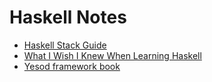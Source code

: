 # Haskell Notes

- [Haskell Stack Guide](https://docs.haskellstack.org/en/stable/GUIDE/)
- [What I Wish I Knew When Learning Haskell](http://dev.stephendiehl.com/hask/)
- [Yesod framework book](https://www.yesodweb.com/book)

